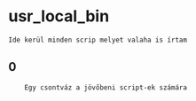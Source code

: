 # usr_local_bin

    Ide kerül minden scrip melyet valaha is írtam

##	0
	    Egy csontváz a jövőbeni script-ek számára
